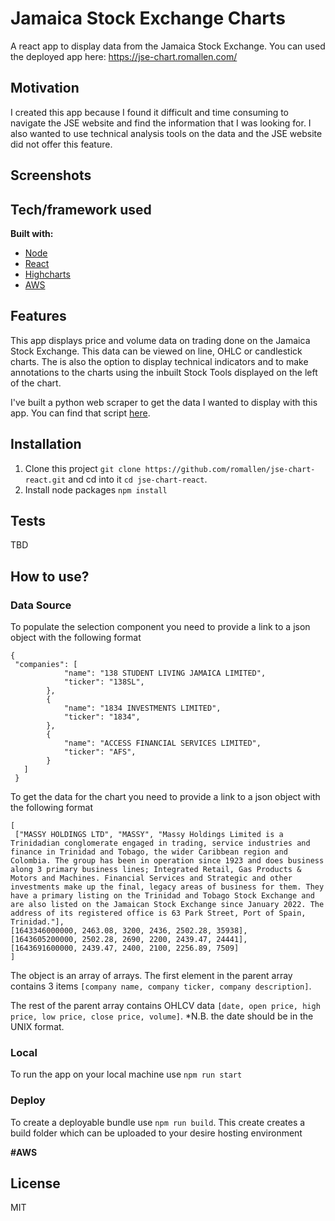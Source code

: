 # Jamaica Stock Exchange Charts
A react app to display data from the Jamaica Stock Exchange.
You can used the deployed app here: https://jse-chart.romallen.com/
## Motivation
I created this app because I found it difficult and time consuming to navigate the JSE website and find the information that I was looking for. I also wanted to use technical analysis tools on the data and the JSE website did not offer this feature.

## Screenshots


## Tech/framework used

<b>Built with:</b>
- [Node](https://nodejs.org)  
- [React](https://reactjs.org/)
- [Highcharts](https://www.highcharts.com/)
- [AWS](https://aws.amazon.com)
 

## Features

This app displays price and volume data on trading done on the Jamaica Stock Exchange. This data can be viewed on line, OHLC or candlestick charts. The is also the option to display technical indicators and to make annotations to the charts using the inbuilt Stock Tools displayed on the left of the chart.

I've built a python web scraper to get the data I wanted to display with this app. You can find that script [here](https://github.com/romallen/jse-scraper).


## Installation

1. Clone this project `git clone https://github.com/romallen/jse-chart-react.git` and cd into it `cd jse-chart-react`.
2. Install node packages `npm install`


## Tests
TBD


## How to use?

### Data Source

To populate the selection component you need to provide a link to a json object with the following format

```
{
 "companies": [
 			"name": "138 STUDENT LIVING JAMAICA LIMITED",
 			"ticker": "138SL",
 		},
 		{
 			"name": "1834 INVESTMENTS LIMITED",
 			"ticker": "1834",
 		},
 		{
 			"name": "ACCESS FINANCIAL SERVICES LIMITED",
 			"ticker": "AFS",
 		}
   ]
 }
 ```


To get the data for the chart you need to provide a link to a json object with the following format

```
[
 ["MASSY HOLDINGS LTD", "MASSY", "Massy Holdings Limited is a Trinidadian conglomerate engaged in trading, service industries and finance in Trinidad and Tobago, the wider Caribbean region and Colombia. The group has been in operation since 1923 and does business along 3 primary business lines; Integrated Retail, Gas Products & Motors and Machines. Financial Services and Strategic and other investments make up the final, legacy areas of business for them. They have a primary listing on the Trinidad and Tobago Stock Exchange and are also listed on the Jamaican Stock Exchange since January 2022. The address of its registered office is 63 Park Street, Port of Spain, Trinidad."], 
[1643346000000, 2463.08, 3200, 2436, 2502.28, 35938], 
[1643605200000, 2502.28, 2690, 2200, 2439.47, 24441], 
[1643691600000, 2439.47, 2400, 2100, 2256.89, 7509]
]
```

The object is an array of arrays. The first element in the parent array contains 3 items `[company name, company ticker, company description]`. 

The rest of the parent array contains OHLCV data `[date, open price, high price, low price, close price, volume]`.
*N.B. the date should be in the UNIX format.


### Local

To run the app on your local machine use `npm run start`


### Deploy

To create a deployable bundle use `npm run build`. This create creates a build folder which can be uploaded to your desire hosting environment

<b>#AWS</b>




## License
MIT
